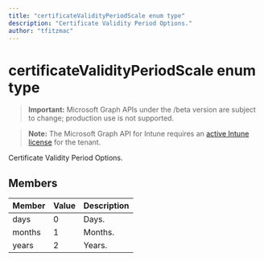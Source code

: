 ```yaml
---
title: "certificateValidityPeriodScale enum type"
description: "Certificate Validity Period Options."
author: "tfitzmac"
---
```


# certificateValidityPeriodScale enum type

> **Important:** Microsoft Graph APIs under the /beta version are subject to change; production use is not supported.

> **Note:** The Microsoft Graph API for Intune requires an [active Intune license](https://go.microsoft.com/fwlink/?linkid=839381) for the tenant.

Certificate Validity Period Options.

## Members
|Member|Value|Description|
|:---|:---|:---|
|days|0|Days.|
|months|1|Months.|
|years|2|Years.|



